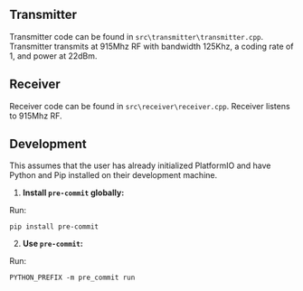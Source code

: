 ## Transmitter

Transmitter code can be found in `src\transmitter\transmitter.cpp`. Transmitter transmits at 915Mhz RF with bandwidth 125Khz, a coding rate of 1, and power at 22dBm.

## Receiver

Receiver code can be found in `src\receiver\receiver.cpp`. Receiver listens to 915Mhz RF.

## Development

This assumes that the user has already initialized PlatformIO and have Python and Pip installed on their development machine.

1. **Install `pre-commit` globally:**

Run:
```
pip install pre-commit
```

2. **Use `pre-commit`:**

Run:
```
PYTHON_PREFIX -m pre_commit run
```
